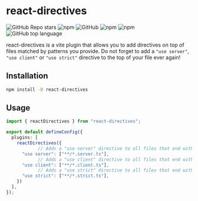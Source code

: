 # react-directives


![GitHub Repo stars](https://img.shields.io/github/stars/forge-42/react-directives?style=social)
![npm](https://img.shields.io/npm/v/react-directives?style=plastic)
![GitHub](https://img.shields.io/github/license/forge-42/react-directives?style=plastic)
![npm](https://img.shields.io/npm/dy/react-directives?style=plastic)
![npm](https://img.shields.io/npm/dw/react-directives?style=plastic)
![GitHub top language](https://img.shields.io/github/languages/top/forge-42/react-directives?style=plastic)

react-directives is a vite plugin that allows you to add directives on top of files matched by patterns you
provide. Do not forget to add a `"use server"`, `"use client"` or `"use strict"` directive to the top of your file ever again!

## Installation

```bash
npm install -D react-directives
```

## Usage

```ts
import { reactDirectives } from "react-directives";

export default defineConfig({
  plugins: [
    reactDirectives({
			// Adds a "use server" directive to all files that end with .server.ts
      "use server": ["**/*.server.ts"],
			// Adds a "use client" directive to all files that end with .client.ts
      "use client": ["**/*.client.ts"],
			// Adds a "use strict" directive to all files that end with .strict.ts
      "use strict": ["**/*.strict.ts"],
    })
  ],
});
```
